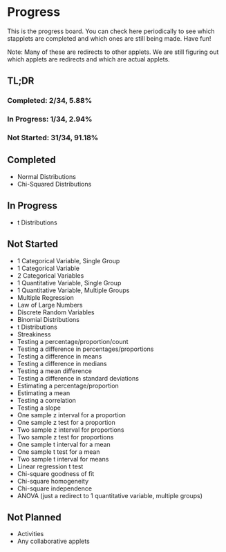 # Progress
This is the progress board. You can check here periodically to see which stapplets are completed and which ones are still being made. Have fun!

Note: Many of these are redirects to other applets. We are still figuring out which applets are redirects and which are actual applets.
## TL;DR
### Completed: 2/34, 5.88%
### In Progress: 1/34, 2.94%
### Not Started: 31/34, 91.18%
## Completed
* Normal Distributions
* Chi-Squared Distributions

## In Progress
* t Distributions

## Not Started
* 1 Categorical Variable, Single Group
* 1 Categorical Variable
* 2 Categorical Variables
* 1 Quantitative Variable, Single Group
* 1 Quantitative Variable, Multiple Groups
* Multiple Regression
* Law of Large Numbers
* Discrete Random Variables
* Binomial Distributions
* t Distributions
* Streakiness
* Testing a percentage/proportion/count
* Testing a difference in percentages/proportions
* Testing a difference in means
* Testing a difference in medians
* Testing a mean difference
* Testing a difference in standard deviations
* Estimating a percentage/proportion
* Estimating a mean
* Testing a correlation
* Testing a slope
* One sample z interval for a proportion
* One sample z test for a proportion
* Two sample z interval for proportions
* Two sample z test for proportions
* One sample t interval for a mean
* One sample t test for a mean
* Two sample t interval for means
* Linear regression t test
* Chi-square goodness of fit
* Chi-square homogeneity
* Chi-square independence
* ANOVA (just a redirect to 1 quantitative variable, multiple groups)

## Not Planned
* Activities
* Any collaborative applets
